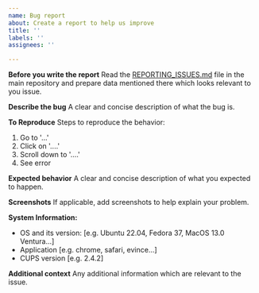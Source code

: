 ```yaml
---
name: Bug report
about: Create a report to help us improve
title: ''
labels: ''
assignees: ''

---
```


**Before you write the report**
Read the [REPORTING_ISSUES.md](https://github.com/OpenPrinting/cups/blob/master/REPORTING_ISSUES.md) file in the main repository and prepare data mentioned there which looks relevant to you issue.

**Describe the bug**
A clear and concise description of what the bug is.

**To Reproduce**
Steps to reproduce the behavior:
1. Go to '...'
2. Click on '....'
3. Scroll down to '....'
4. See error

**Expected behavior**
A clear and concise description of what you expected to happen.

**Screenshots**
If applicable, add screenshots to help explain your problem.

**System Information:**
 - OS and its version: [e.g. Ubuntu 22.04, Fedora 37, MacOS 13.0 Ventura...]
 - Application [e.g. chrome, safari, evince...]
 - CUPS version [e.g. 2.4.2]

**Additional context**
Any additional information which are relevant to the issue.
